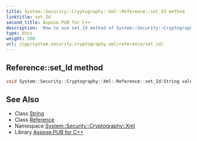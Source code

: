 ```yaml
---
title: System::Security::Cryptography::Xml::Reference::set_Id method
linktitle: set_Id
second_title: Aspose.PUB for C++
description: 'How to use set_Id method of System::Security::Cryptography::Xml::Reference class in C++.'
type: docs
weight: 200
url: /cpp/system.security.cryptography.xml/reference/set_id/
---
```

## Reference::set_Id method




```cpp
void System::Security::Cryptography::Xml::Reference::set_Id(String value)
```

## See Also

* Class [String](../../../system/string/)
* Class [Reference](../)
* Namespace [System::Security::Cryptography::Xml](../../)
* Library [Aspose.PUB for C++](../../../)
